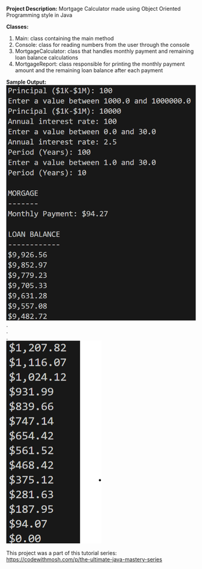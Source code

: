 **Project Description:**
Mortgage Calculator made using Object Oriented Programming style in Java

**Classes:**
1. Main: class containing the main method
2. Console: class for reading numbers from the user through the console
3. MortgageCalculator: class that handles monthly payment and remaining loan balance calculations
4. MortgageReport: class responsible for printing the monthly payment amount and the remaining loan balance after each payment

**Sample Output:** <br>
![output image 1](./images/image-1.png)<br>
.<br>
.<br>
.<br>
![output image 2](./images/image-2.png) <br>

This project was a part of this tutorial series: https://codewithmosh.com/p/the-ultimate-java-mastery-series
